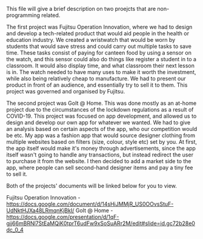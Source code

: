 This file will give a brief description on two proejcts that are non-programming related.

The first project was Fujitsu Operation Innovation, where we had to design and develop a tech-related product that would aid people in the health or education industry. We created a wristwatch that would be worn by students that would save stress and could carry out multiple tasks to save time. These tasks consist of paying for canteen food by using a sensor on the watch, and this sensor could also do things like register a student in to a classroom. It would also display time, and what classroom their next lesson is in. The watch needed to have many uses to make it worth the investment, while also being relatively cheap to manufacture. We had to present our product in front of an audience, and essentially try to sell it to them. This project was governed and organised by Fujitsu.

The second project was GoIt @ Home. This was done mostly as an at-home project due to the circumstances of the lockdown regulations as a result of COVID-19. This project was focused on app development, and allowed us to design and develop our own app for whatever we wanted. We had to give an analysis based on certain aspects of the app, who our competition would be etc. My app was a fashion app that would source designer clothing from multiple websites based on filters (size, colour, style etc) set by you. At first, the app itself would make it's money through advertisements, since the app itself wasn't going to handle any transactions, but instead redirect the user to purchase it from the website. I then decided to add a market side to the app, where people can sell second-hand designer items and pay a tiny fee to sell it.

Both of the projects' documents will be linked below for you to view.

Fujitsu Operation Innovation - https://docs.google.com/document/d/14sHiJMMjR_US0OOvsStuF-UdNktHJXa48LRmqnKjBkI/
GoIt @ Home - https://docs.google.com/presentation/d/1qF-gjj66mBRNl7StEaMQiK0tprT6udFw9xSoSuARr2M/edit#slide=id.gc72b28e0dc_0_4
